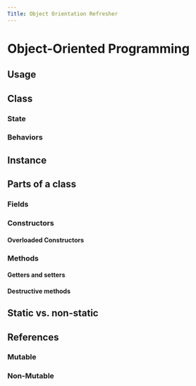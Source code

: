 ```yaml
---
Title: Object Orientation Refresher
---
```


# Object-Oriented Programming

## Usage

## Class

### State

### Behaviors

## Instance

## Parts of a class

### Fields

### Constructors

#### Overloaded Constructors

### Methods

#### Getters and setters

#### Destructive methods

## Static vs. non-static

## References

### Mutable

### Non-Mutable